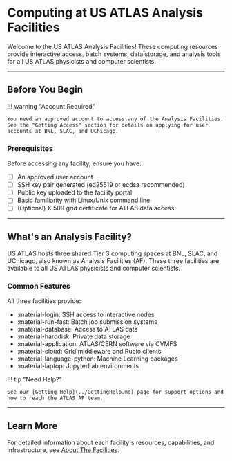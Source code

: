 # Computing at US ATLAS Analysis Facilities

Welcome to the US ATLAS Analysis Facilities! These computing resources provide
interactive access, batch systems, data storage, and analysis tools for all US
ATLAS physicists and computer scientists.

---

## Before You Begin

!!! warning "Account Required"

    You need an approved account to access any of the Analysis Facilities. See the "Getting Access" section for details on applying for user accounts at BNL, SLAC, and UChicago.

### Prerequisites

Before accessing any facility, ensure you have:

- [ ] An approved user account
- [ ] SSH key pair generated (ed25519 or ecdsa recommended)
- [ ] Public key uploaded to the facility portal
- [ ] Basic familiarity with Linux/Unix command line
- [ ] (Optional) X.509 grid certificate for ATLAS data access

---

## What's an Analysis Facility?

US ATLAS hosts three shared Tier 3 computing spaces at BNL, SLAC, and UChicago,
also known as Analysis Facilities (AF). These three facilities are available to
all US ATLAS physicists and computer scientists.

### Common Features

All three facilities provide:

- :material-login: SSH access to interactive nodes
- :material-run-fast: Batch job submission systems
- :material-database: Access to ATLAS data
- :material-harddisk: Private data storage
- :material-application: ATLAS/CERN software via CVMFS
- :material-cloud: Grid middleware and Rucio clients
- :material-language-python: Machine Learning packages
- :material-laptop: JupyterLab environments

!!! tip "Need Help?"

    See our [Getting Help](../GettingHelp.md) page for support options and how to reach the ATLAS AF team.

---

## Learn More

For detailed information about each facility's resources, capabilities, and
infrastructure, see [About The Facilities](../UserOnboarding/facility.md).
